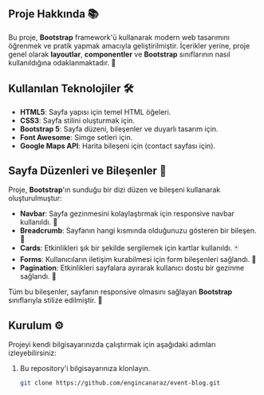 

## Proje Hakkında 📚

Bu proje, **Bootstrap** framework'ü kullanarak modern web tasarımını öğrenmek ve pratik yapmak amacıyla geliştirilmiştir. İçerikler yerine, proje genel olarak **layoutlar**, **componentler** ve **Bootstrap** sınıflarının nasıl kullanıldığına odaklanmaktadır. 🚀

## Kullanılan Teknolojiler 🛠️

- **HTML5**: Sayfa yapısı için temel HTML öğeleri.
- **CSS3**: Sayfa stilini oluşturmak için.
- **Bootstrap 5**: Sayfa düzeni, bileşenler ve duyarlı tasarım için.
- **Font Awesome**: Simge setleri için.
- **Google Maps API**: Harita bileşeni için (contact sayfası için).

## Sayfa Düzenleri ve Bileşenler 🧩

Proje, **Bootstrap**'ın sunduğu bir dizi düzen ve bileşeni kullanarak oluşturulmuştur:

- **Navbar**: Sayfa gezinmesini kolaylaştırmak için responsive navbar kullanıldı. 📱
- **Breadcrumb**: Sayfanın hangi kısmında olduğunuzu gösteren bir bileşen. 🍞
- **Cards**: Etkinlikleri şık bir şekilde sergilemek için kartlar kullanıldı. 🃏
- **Forms**: Kullanıcıların iletişim kurabilmesi için form bileşenleri sağlandı. 📝
- **Pagination**: Etkinlikleri sayfalara ayırarak kullanıcı dostu bir gezinme sağlandı. 📄


Tüm bu bileşenler, sayfanın responsive olmasını sağlayan **Bootstrap** sınıflarıyla stilize edilmiştir. 🔧

## Kurulum ⚙️

Projeyi kendi bilgisayarınızda çalıştırmak için aşağıdaki adımları izleyebilirsiniz:

1. Bu repository'i bilgisayarınıza klonlayın.
   ```bash
   git clone https://github.com/engincanaraz/event-blog.git
